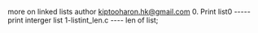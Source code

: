 more on linked lists
author <kiptooharon.hk@gmail.com>
0. Print list0 ----- print interger list
1-listint_len.c ---- len of list;
